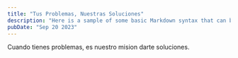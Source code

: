 ```yaml
---
title: "Tus Problemas, Nuestras Soluciones"
description: "Here is a sample of some basic Markdown syntax that can be used when writing Markdown content in Astro."
pubDate: "Sep 20 2023"
---
```


Cuando tienes problemas, es nuestro mision darte soluciones.

